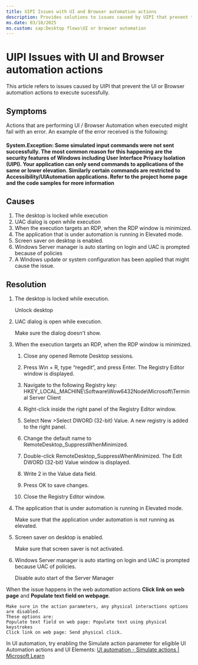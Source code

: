 ```yaml
---
title: UIPI Issues with UI and Browser automation actions
description: Provides solutions to issues caused by UIPI that prevent the UI or Browser automation actions to execute sucessfully.
ms.date: 03/18/2025
ms.custom: sap:Desktop flows\UI or browser automation
---
```


# UIPI Issues with UI and Browser automation actions

This article refers to issues caused by UIPI that prevent the UI or Browser automation actions to execute sucessfully.

## Symptoms

Actions that are performing UI / Browser Automation when executed might fail with an error.
An example of the error received is the following:

#### System.Exception: Some simulated input commands were not sent successfully. The most common reason for this happening are the security features of Windows including User Interface Privacy Isolation (UIPI). Your application can only send commands to applications of the same or lower elevation. Similarly certain commands are restricted to Accessibility/UIAutomation applications. Refer to the project home page and the code samples for more information

## Causes

1. The desktop is locked while execution
2. UAC dialog is open while execution
3. When the execution targets an RDP, when the RDP window is minimized.
4. The application that is under automation is running in Elevated mode.
5. Screen saver on desktop is enabled.
6. Windows Server manager is auto starting on login and UAC is prompted because of policies
7. A Windows update or system configuration has been applied that might cause the issue.

## Resolution

1. The desktop is locked while execution.

    Unlock desktop

2. UAC dialog is open while execution.

    Make sure the dialog doesn't show.

3. When the execution targets an RDP, when the RDP window is minimized.

    1. Close any opened Remote Desktop sessions.

    2. Press Win + R, type “regedit”, and press Enter. The Registry Editor window is displayed.

    3. Navigate to the following Registry key: HKEY_LOCAL_MACHINE\Software\Wow6432Node\Microsoft\Terminal Server Client

    4. Right-click inside the right panel of the Registry Editor window.

    5. Select New >Select DWORD (32-bit) Value. A new registry is added to the right panel.

    6. Change the default name to RemoteDesktop_SuppressWhenMinimized.

    7. Double-click RemoteDesktop_SuppressWhenMinimized. The Edit DWORD (32-bit) Value window is displayed.

    8. Write 2 in the Value data field.

    9. Press OK to save changes.

    10. Close the Registry Editor window.

4. The application that is under automation is running in Elevated mode.

    Make sure that the application under automation is not running as elevated.

5. Screen saver on desktop is enabled.

    Make sure that screen saver is not activated.

6. Windows Server manager is auto starting on login and UAC is prompted because UAC of policies.

    Disable auto start of the Server Manager

When the issue happens in the web automation actions **Click link on web page** and **Populate text field on webpage**.

    Make sure in the action parameters, any physical interactions options are disabled. 
    These options are:
    Populate text field on web page: Populate text using physical keystrokes
    Click link on web page: Send physical click.

In UI automation, try enabling the Simulate action parameter for eligible UI Automation actions and UI Elements:
[UI automation - Simulate actions | Microsoft Learn](/power-automate/ui-automation--simulate-actions)